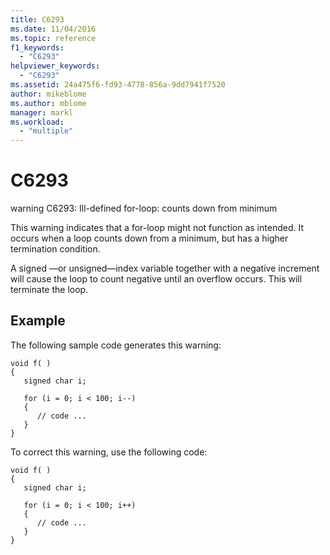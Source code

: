 ```yaml
---
title: C6293
ms.date: 11/04/2016
ms.topic: reference
f1_keywords:
  - "C6293"
helpviewer_keywords:
  - "C6293"
ms.assetid: 24a475f6-fd93-4778-856a-9dd7941f7520
author: mikeblome
ms.author: mblome
manager: markl
ms.workload:
  - "multiple"
---
```

# C6293
warning C6293: Ill-defined for-loop: counts down from minimum

 This warning indicates that a for-loop might not function as intended. It occurs when a loop counts down from a minimum, but has a higher termination condition.

 A signed —or unsigned—index variable together with a negative increment will cause the loop to count negative until an overflow occurs. This will terminate the loop.

## Example
 The following sample code generates this warning:

```
void f( )
{
   signed char i;

   for (i = 0; i < 100; i--)
   {
      // code ...
   }
}
```

 To correct this warning, use the following code:

```
void f( )
{
   signed char i;

   for (i = 0; i < 100; i++)
   {
      // code ...
   }
}
```